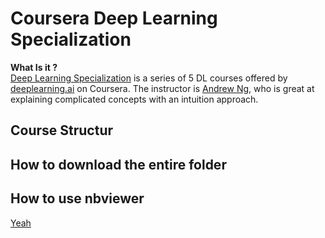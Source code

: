 # Coursera Deep Learning Specialization

**What Is it ?**
<br>
[Deep Learning Specialization](https://www.coursera.org/specializations/deep-learning?utm_source=gg&utm_medium=sem&utm_campaign=17-DeepLearning-US&utm_content=17-DeepLearning-US&campaignid=904733485&adgroupid=45435009112&device=c&keyword=online%20deep%20learning%20classes&matchtype=b&network=g&devicemodel=&adpostion=&creativeid=415429156977&hide_mobile_promo&gclid=Cj0KCQjwsqmEBhDiARIsANV8H3YoWq1fu4SojIT8ZWJOGtco35miAQiJipnG0K3gUiJcXCwelTwERMgaAsE_EALw_wcB) is a series of 5 DL courses offered by [deeplearning.ai](https://www.deeplearning.ai) on Coursera. The instructor is [Andrew Ng](https://www.andrewng.org), who is great at explaining complicated concepts with an intuition approach. 
## Course Structur

## How to download the entire folder
## How to use nbviewer


[Yeah](https://nbviewer.jupyter.org/github/martianying/Coursera_Deep_Learning_Specialization/blob/main/Course4/C4W1/C4W1/jovyan/work/release/W1A1/Convolution_model_Step_by_Step_v1.ipynb)

